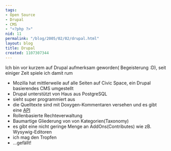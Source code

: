 ```yaml
---
tags:
- Open Source
- Drupal
- CMS
- "<?php ?>"
nid: 11
permalink: "/blog/2005/02/02/drupal.html"
layout: blog
title: Drupal
created: 1107307344
---
```

Ich bin vor kurzem auf Drupal aufmerksam geworden( Begeisterung :D), seit einiger Zeit spiele ich damit rum
</p><ul>
 <li>Mozilla hat mittlerweile auf alle Seiten auf Civic Space, ein Drupal basierendes CMS umgestellt</li>
 <li>Drupal unterstützt von Haus aus PostgreSQL</li>
 <li>sieht super programmiert aus</li>
 <li>die Quelltexte sind mit Doxygen-Kommentaren versehen und es gibt eine <a href="http://www.drupaldocs.org" target="_blank">API</a></li>
 <li>Rollenbasierte Rechteverwaltung</li>
 <li>Baumartige Gliederung von von Kategorien(Taxonomy)</li>
 <li>es gibt eine nicht geringe Menge an AddOns(Contributes) wie zB. Wysywig-Editoren</li>
<li>ich mag den Tropfen</a>
 <li> ...gefällt!</li>
</ul><!--break-->
